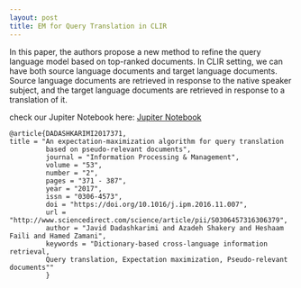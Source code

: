 ```yaml
---
layout: post
title: EM for Query Translation in CLIR
---
```


In this paper, the authors propose a new method to refine the query language model based on top-ranked documents. In CLIR setting, we can have both source language documents and target language documents. Source language documents are retrieved in response to the native speaker subject, and the target language documents are retrieved in response to a translation of it.

check our Jupiter Notebook here:
<a href="https://hub.mybinder.org/user/dadashkarimi-em4qt-k6ipkcsn/notebooks/em4qt.ipynb">Jupiter Notebook</a> 

```
@article{DADASHKARIMI2017371,
title = "An expectation-maximization algorithm for query translation 
         based on pseudo-relevant documents",
         journal = "Information Processing & Management",
         volume = "53",
         number = "2",
         pages = "371 - 387",
         year = "2017",
         issn = "0306-4573",
         doi = "https://doi.org/10.1016/j.ipm.2016.11.007",
         url = "http://www.sciencedirect.com/science/article/pii/S0306457316306379",
         author = "Javid Dadashkarimi and Azadeh Shakery and Heshaam Faili and Hamed Zamani",
         keywords = "Dictionary-based cross-language information retrieval, 
         Query translation, Expectation maximization, Pseudo-relevant documents""
         }
```

